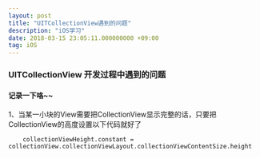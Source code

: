 ```yaml
---
layout: post
title: "UITCollectionView遇到的问题"
description: "iOS学习"
date: 2018-03-15 23:05:11.000000000 +09:00
tag: iOS
---
```



### UITCollectionView 开发过程中遇到的问题


#### 记录一下咯~~



1、当某一小块的View需要把CollectionView显示完整的话，只要把CollectionView的高度设置以下代码就好了
	
	    collectionViewHeight.constant = collectionView.collectionViewLayout.collectionViewContentSize.height

    
  
    